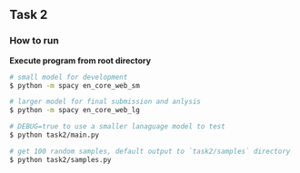 ## Task 2

### How to run

**Execute program from root directory**

```sh
# small model for development
$ python -m spacy en_core_web_sm

# larger model for final submission and anlysis
$ python -m spacy en_core_web_lg

# DEBUG=true to use a smaller lanaguage model to test
$ python task2/main.py

# get 100 random samples, default output to `task2/samples` directory
$ python task2/samples.py
```
